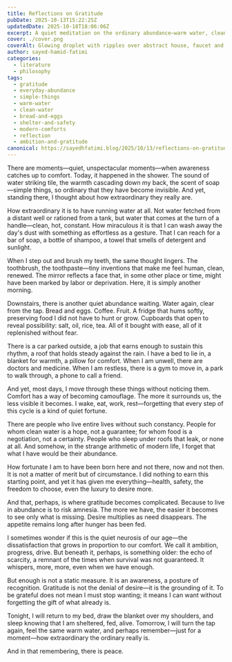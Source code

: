 ```yaml
---
title: Reflections on Gratitude
pubDate: 2025-10-13T15:22:25Z
updatedDate: 2025-10-18T18:06:06Z
excerpt: A quiet meditation on the ordinary abundance—warm water, clean clothes, bread and eggs, a roof, work, and care—that hides in plain sight, and on gratitude as the ground of desire rather than its denial.
cover: ./cover.png
coverAlt: Glowing droplet with ripples over abstract house, faucet and cup, soap bar, and two eggs on a deep teal-to-gold background—an ode to everyday comforts and gratitude.
author: sayed-hamid-fatimi
categories:
  - literature
  - philosophy
tags:
  - gratitude
  - everyday-abundance
  - simple-things
  - warm-water
  - clean-water
  - bread-and-eggs
  - shelter-and-safety
  - modern-comforts
  - reflection
  - ambition-and-gratitude
canonical: https://sayedhfatimi.blog/2025/10/13/reflections-on-gratitude/
---
```


There are moments—quiet, unspectacular moments—when awareness catches up to comfort. Today, it happened in the shower. The sound of water striking tile, the warmth cascading down my back, the scent of soap—simple things, so ordinary that they have become invisible. And yet, standing there, I thought about how extraordinary they really are.

How extraordinary it is to have running water at all. Not water fetched from a distant well or rationed from a tank, but water that comes at the turn of a handle—clean, hot, constant. How miraculous it is that I can wash away the day's dust with something as effortless as a gesture. That I can reach for a bar of soap, a bottle of shampoo, a towel that smells of detergent and sunlight.

When I step out and brush my teeth, the same thought lingers. The toothbrush, the toothpaste—tiny inventions that make me feel human, clean, renewed. The mirror reflects a face that, in some other place or time, might have been marked by labor or deprivation. Here, it is simply another morning.

Downstairs, there is another quiet abundance waiting. Water again, clear from the tap. Bread and eggs. Coffee. Fruit. A fridge that hums softly, preserving food I did not have to hunt or grow. Cupboards that open to reveal possibility: salt, oil, rice, tea. All of it bought with ease, all of it replenished without fear.

There is a car parked outside, a job that earns enough to sustain this rhythm, a roof that holds steady against the rain. I have a bed to lie in, a blanket for warmth, a pillow for comfort. When I am unwell, there are doctors and medicine. When I am restless, there is a gym to move in, a park to walk through, a phone to call a friend.

And yet, most days, I move through these things without noticing them. Comfort has a way of becoming camouflage. The more it surrounds us, the less visible it becomes. I wake, eat, work, rest—forgetting that every step of this cycle is a kind of quiet fortune.

There are people who live entire lives without such constancy. People for whom clean water is a hope, not a guarantee; for whom food is a negotiation, not a certainty. People who sleep under roofs that leak, or none at all. And somehow, in the strange arithmetic of modern life, I forget that what I have would be their abundance.

How fortunate I am to have been born here and not there, now and not then. It is not a matter of merit but of circumstance. I did nothing to earn this starting point, and yet it has given me everything—health, safety, the freedom to choose, even the luxury to desire more.

And that, perhaps, is where gratitude becomes complicated. Because to live in abundance is to risk amnesia. The more we have, the easier it becomes to see only what is missing. Desire multiplies as need disappears. The appetite remains long after hunger has been fed.

I sometimes wonder if this is the quiet neurosis of our age—the dissatisfaction that grows in proportion to our comfort. We call it ambition, progress, drive. But beneath it, perhaps, is something older: the echo of scarcity, a remnant of the times when survival was not guaranteed. It whispers, more, more, even when we have enough.

But enough is not a static measure. It is an awareness, a posture of recognition. Gratitude is not the denial of desire—it is the grounding of it. To be grateful does not mean I must stop wanting; it means I can want without forgetting the gift of what already is.

Tonight, I will return to my bed, draw the blanket over my shoulders, and sleep knowing that I am sheltered, fed, alive. Tomorrow, I will turn the tap again, feel the same warm water, and perhaps remember—just for a moment—how extraordinary the ordinary really is.

And in that remembering, there is peace.
